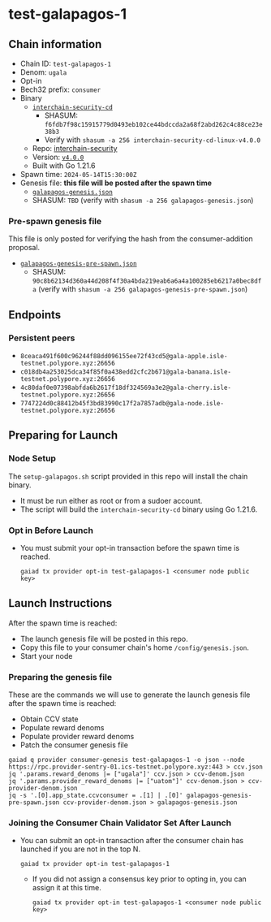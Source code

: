 # test-galapagos-1

## Chain information

* Chain ID: `test-galapagos-1`
* Denom: `ugala`
* Opt-in
* Bech32 prefix: `consumer`
* Binary
  * [`interchain-security-cd`](/isle/binaries/interchain-security-cd-linux-v4.0.0)
    * SHASUM: `f6fdb7f98c15915779d0493eb102ce44bdccda2a68f2abd262c4c88ce23e38b3`
    * Verify with `shasum -a 256 interchain-security-cd-linux-v4.0.0`
  * Repo: [interchain-security](https://github.com/cosmos/interchain-security/)
  * Version: [`v4.0.0`](https://github.com/cosmos/interchain-security/releases/tag/v4.0.0)
  * Built with Go 1.21.6
* Spawn time: `2024-05-14T15:30:00Z`
* Genesis file: **this file will be posted after the spawn time**
  * [`galapagos-genesis.json`](./galapagos-genesis.json)
  * SHASUM: `TBD` (verify with `shasum -a 256 galapagos-genesis.json`)

### Pre-spawn genesis file

This file is only posted for verifying the hash from the consumer-addition proposal.
* [`galapagos-genesis-pre-spawn.json`](./galapagos-genesis-pre-spawn.json)
  * SHASUM: `90c8b62134d360a44d208f4f30a4bda219eab6a6a4a100285eb6217a0bec8dfa` (verify with `shasum -a 256 galapagos-genesis-pre-spawn.json`)

## Endpoints

### Persistent peers

* `8ceaca491f600c96244f88dd096155ee72f43cd5@gala-apple.isle-testnet.polypore.xyz:26656`
* `c018db4a253025dca34f85f0a438edd2cfc2b671@gala-banana.isle-testnet.polypore.xyz:26656`
* `4c80daf0e07398abfda6b2617f18df324569a3e2@gala-cherry.isle-testnet.polypore.xyz:26656`
* `7747224d0c88412b45f3bd83990c17f2a7857adb@gala-node.isle-testnet.polypore.xyz:26656`

## Preparing for Launch

### Node Setup

The `setup-galapagos.sh` script provided in this repo will install the chain binary.
* It must be run either as root or from a sudoer account.
* The script will build the `interchain-security-cd` binary using Go 1.21.6.

### Opt in Before Launch

* You must submit your opt-in transaction before the spawn time is reached.
  ```
  gaiad tx provider opt-in test-galapagos-1 <consumer node public key>
  ```

## Launch Instructions

After the spawn time is reached:
  * The launch genesis file will be posted in this repo.
  * Copy this file to your consumer chain's home `/config/genesis.json`.
  * Start your node

### Preparing the genesis file

These are the commands we will use to generate the launch genesis file after the spawn time is reached:

* Obtain CCV state
* Populate reward denoms
* Populate provider reward denoms
* Patch the consumer genesis file
```
gaiad q provider consumer-genesis test-galapagos-1 -o json --node https://rpc.provider-sentry-01.ics-testnet.polypore.xyz:443 > ccv.json
jq '.params.reward_denoms |= ["ugala"]' ccv.json > ccv-denom.json
jq '.params.provider_reward_denoms |= ["uatom"]' ccv-denom.json > ccv-provider-denom.json
jq -s '.[0].app_state.ccvconsumer = .[1] | .[0]' galapagos-genesis-pre-spawn.json ccv-provider-denom.json > galapagos-genesis.json
```

### Joining the Consumer Chain Validator Set After Launch

* You can submit an opt-in transaction after the consumer chain has launched if you are not in the top N.
  ```
  gaiad tx provider opt-in test-galapagos-1
  ```
  * If you did not assign a consensus key prior to opting in, you can assign it at this time.
    ```
    gaiad tx provider opt-in test-galapagos-1 <consumer node public key>
    ```
